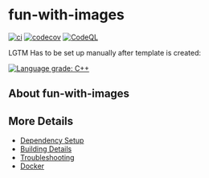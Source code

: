 # fun-with-images

[![ci](https://github.com/St0wy/fun-with-images/actions/workflows/ci.yml/badge.svg)](https://github.com/St0wy/fun-with-images/actions/workflows/ci.yml)
[![codecov](https://codecov.io/gh/St0wy/fun-with-images/branch/main/graph/badge.svg)](https://codecov.io/gh/St0wy/fun-with-images)
[![CodeQL](https://github.com/St0wy/fun-with-images/actions/workflows/codeql-analysis.yml/badge.svg)](https://github.com/St0wy/fun-with-images/actions/workflows/codeql-analysis.yml)

LGTM Has to be set up manually after template is created:

[![Language grade: C++](https://img.shields.io/lgtm/grade/cpp/github/St0wy/fun-with-images)](https://lgtm.com/projects/g/St0wy/fun-with-images/context:cpp)

## About fun-with-images



## More Details

 * [Dependency Setup](README_dependencies.md)
 * [Building Details](README_building.md)
 * [Troubleshooting](README_troubleshooting.md)
 * [Docker](README_docker.md)
